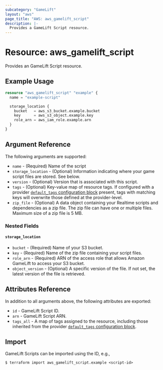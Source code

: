 ```yaml
---
subcategory: "GameLift"
layout: "aws"
page_title: "AWS: aws_gamelift_script"
description: |-
  Provides a GameLift Script resource.
---
```


# Resource: aws_gamelift_script

Provides an GameLift Script resource.

## Example Usage

```terraform
resource "aws_gamelift_script" "example" {
  name = "example-script"

  storage_location {
    bucket   = aws_s3_bucket.example.bucket
    key      = aws_s3_object.example.key
    role_arn = aws_iam_role.example.arn
  }
}
```

## Argument Reference

The following arguments are supported:

* `name` - (Required) Name of the script
* `storage_location` - (Optional) Information indicating where your game script files are stored. See below.
* `version` - (Optional) Version that is associated with this script.
* `tags` - (Optional) Key-value map of resource tags. If configured with a provider [`default_tags` configuration block](/docs/providers/aws/index.html#default_tags-configuration-block) present, tags with matching keys will overwrite those defined at the provider-level.
* `zip_file` - (Optional) A data object containing your Realtime scripts and dependencies as a zip  file. The zip file can have one or multiple files. Maximum size of a zip file is 5 MB.

### Nested Fields

#### `storage_location`

* `bucket` - (Required) Name of your S3 bucket.
* `key` - (Required) Name of the zip file containing your script files.
* `role_arn` - (Required) ARN of the access role that allows Amazon GameLift to access your S3 bucket.
* `object_version` - (Optional) A specific version of the file. If not set, the latest version of the file is retrieved.

## Attributes Reference

In addition to all arguments above, the following attributes are exported:

* `id` - GameLift Script ID.
* `arn` - GameLift Script ARN.
* `tags_all` - A map of tags assigned to the resource, including those inherited from the provider [`default_tags` configuration block](/docs/providers/aws/index.html#default_tags-configuration-block).

## Import

GameLift Scripts can be imported using the ID, e.g.,

```
$ terraform import aws_gamelift_script.example <script-id>
```